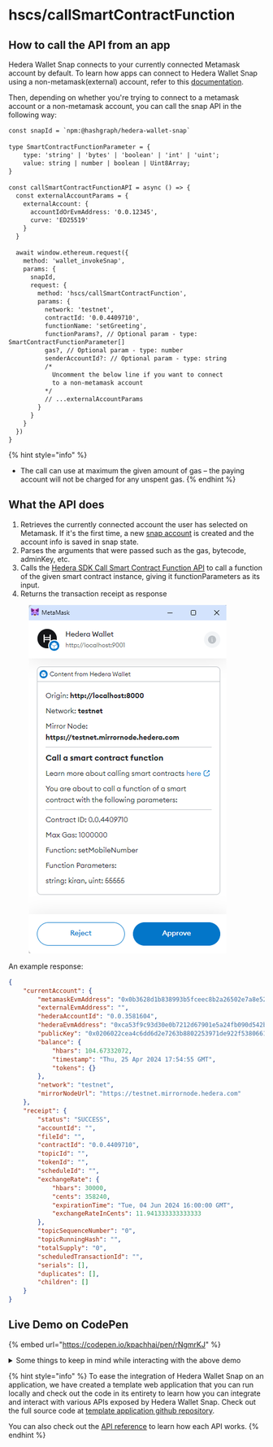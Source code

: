 # hscs/callSmartContractFunction

## How to call the API from an app

Hedera Wallet Snap connects to your currently connected Metamask account by default. To learn how apps can connect to Hedera Wallet Snap using a non-metamask(external) account, refer to this [documentation](../#connecting-to-a-non-metamask-external-account).&#x20;

Then, depending on whether you're trying to connect to a metamask account or a non-metamask account, you can call the snap API in the following way:

```tsx
const snapId = `npm:@hashgraph/hedera-wallet-snap`

type SmartContractFunctionParameter = {
    type: 'string' | 'bytes' | 'boolean' | 'int' | 'uint';
    value: string | number | boolean | Uint8Array;
}

const callSmartContractFunctionAPI = async () => {
  const externalAccountParams = {
    externalAccount: {
      accountIdOrEvmAddress: '0.0.12345',
      curve: 'ED25519'
    }
  }

  await window.ethereum.request({
    method: 'wallet_invokeSnap',
    params: {
      snapId,
      request: {
        method: 'hscs/callSmartContractFunction',
        params: {
          network: 'testnet',
          contractId: '0.0.4409710',
          functionName: 'setGreeting',
          functionParams?, // Optional param - type: SmartContractFunctionParameter[]
          gas?, // Optional param - type: number
          senderAccountId?: // Optional param - type: string
          /* 
            Uncomment the below line if you want to connect 
            to a non-metamask account
          */
          // ...externalAccountParams
        }
      }
    }
  })
}
```

{% hint style="info" %}
* The call can use at maximum the given amount of gas – the paying account will not be charged for any unspent gas.
{% endhint %}

## What the API does

1. Retrieves the currently connected account the user has selected on Metamask. If it's the first time, a new [snap account](../../snap-account.md) is created and the account info is saved in snap state.
2. Parses the arguments that were passed such as the gas, bytecode, adminKey, etc.
3. Calls the [Hedera SDK Call Smart Contract Function API](https://docs.hedera.com/hedera/sdks-and-apis/sdks/smart-contracts/call-a-smart-contract-function) to call a function of the given smart contract instance, giving it functionParameters as its input.
4. Returns the transaction receipt as response

<figure><img src="../../../.gitbook/assets/Untitled (15).png" alt=""><figcaption></figcaption></figure>

An example response:

```json
{
    "currentAccount": {
        "metamaskEvmAddress": "0x0b3628d1b838993b5fceec8b2a26502e7a8e5241",
        "externalEvmAddress": "",
        "hederaAccountId": "0.0.3581604",
        "hederaEvmAddress": "0xca53f9c93d30e0b7212d67901e5a24fb090d542b",
        "publicKey": "0x0206022cea4c6dd6d2e7263b8802253971de922f5380661d97cba82dee66f57ad6",
        "balance": {
            "hbars": 104.67332072,
            "timestamp": "Thu, 25 Apr 2024 17:54:55 GMT",
            "tokens": {}
        },
        "network": "testnet",
        "mirrorNodeUrl": "https://testnet.mirrornode.hedera.com"
    },
    "receipt": {
        "status": "SUCCESS",
        "accountId": "",
        "fileId": "",
        "contractId": "0.0.4409710",
        "topicId": "",
        "tokenId": "",
        "scheduleId": "",
        "exchangeRate": {
            "hbars": 30000,
            "cents": 358240,
            "expirationTime": "Tue, 04 Jun 2024 16:00:00 GMT",
            "exchangeRateInCents": 11.941333333333333
        },
        "topicSequenceNumber": "0",
        "topicRunningHash": "",
        "totalSupply": "0",
        "scheduledTransactionId": "",
        "serials": [],
        "duplicates": [],
        "children": []
    }
}
```

## Live Demo on CodePen

{% embed url="https://codepen.io/kpachhai/pen/rNgmrKJ" %}

<details>

<summary>Some things to keep in mind while interacting with the above demo</summary>

* If you're getting any errors with the live demo, make sure you go through the [FAQs](../../../basics/faqs.md) section to learn about what you may be missing. You need to install [Metamask](https://metamask.io/) in your browser for the live demo to work

</details>

{% hint style="info" %}
To ease the integration of Hedera Wallet Snap on an application, we have created a template web application that you can run locally and check out the code in its entirety to learn how you can integrate and interact with various APIs exposed by Hedera Wallet Snap. Check out the full source code at [template application github repository](https://github.com/hashgraph/hedera-metamask-snaps/tree/main/packages/hedera-wallet-snap/packages/site).

You can also check out the [API reference](../) to learn how each API works.
{% endhint %}
